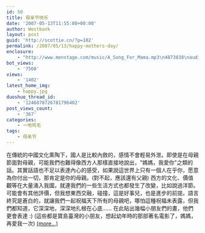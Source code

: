```yaml
---
id: 50
title: 母亲节快乐
date: '2007-05-13T11:55:00+00:00'
author: Westbank
layout: post
guid: 'http://scottie.cn/?p=102'
permalink: /2007/05/13/happy-mothers-day/
enclosure:
    - "http://www.menstage.com/music/A_Song_For_Mama.mp3\n4873838\naudio/mpeg"
bot_views:
    - '7560'
views:
    - '1402'
latest_home_img:
    - happy.jpg
duoshuo_thread_id:
    - '1246078726781796402'
post_views_count:
    - '367'
categories:
    - 一地鸡毛
tags:
    - 母亲节
---
```


在傳統的中國文化熏陶下，國人是比較內斂的，感情不會輕易外泄。即使是在母親節面對母親，可能我們也難得像西方人那樣直接地說出，"媽媽，我愛你"之類的話。其實話語也不足以表達內心的感受，如果說這世界上只有一個人在乎你，愿意為你付出一切，那肯定是你的母親。(對不起，應該還有父親) 西方的文化、價值觀等在大量涌入我國，就連我們的一些生活方式也都發生了改變，比如說過洋節。可能會有其他評價，但我想東西交融，碰撞，這是好事兒，也是進步的前提。語言終究是蒼白的，就讓我們一起祝福天下所有的母親吧，哪怕這種祝福未表露，但我們都知道，它深深地，深深地扎根在心底...... 在此貼出幾幅小朋友們的畫，他們更會表達 :) (這些都是寶島臺灣的小朋友，想起幼年時的那部著名電影了，媽媽，再愛我一次) [<span aria-label="Continue reading 母亲节快乐">(more…)</span>](http://farbank.net/2007/05/13/happy-mothers-day/#more-50)